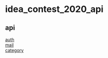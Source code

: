 # idea_contest_2020_api

## api
  <a href="./auth.md"> auth </a>
  <br>
  <a href="./mail.md"> mail </a>
  <br>
  <a href="./category.md"> category </a>